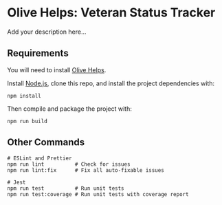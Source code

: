 # Olive Helps: Veteran Status Tracker
Add your description here...

## Requirements

You will need to install [Olive Helps](https://oliveai.com/olive-helps/).

Install [Node.js](https://nodejs.org/), clone this repo, and install the project dependencies with:
```shell
npm install
```

Then compile and package the project with:
```shell
npm run build
```

## Other Commands

```shell
# ESLint and Prettier
npm run lint          # Check for issues
npm run lint:fix      # Fix all auto-fixable issues

# Jest
npm run test          # Run unit tests
npm run test:coverage # Run unit tests with coverage report
```
